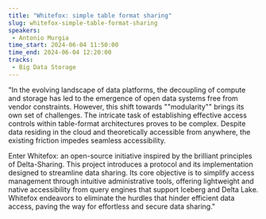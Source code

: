 ```yaml
---
title: "Whitefox: simple table format sharing"
slug: whitefox-simple-table-format-sharing
speakers:
 - Antonio Murgia
time_start: 2024-06-04 11:50:00
time_end: 2024-06-04 12:20:00
tracks:
 - Big Data Storage
---
```


"In the evolving landscape of data platforms, the decoupling of compute and storage has led to the emergence of open data systems free from vendor constraints. However, this shift towards ""modularity"" brings its own set of challenges. The intricate task of establishing effective access controls within table-format architectures proves to be complex. Despite data residing in the cloud and theoretically accessible from anywhere, the existing friction impedes seamless accessibility.
 
 Enter Whitefox: an open-source initiative inspired by the brilliant principles of Delta-Sharing. This project introduces a protocol and its implementation designed to streamline data sharing. Its core objective is to simplify access management through intuitive administrative tools, offering lightweight and native accessibility from query engines that support Iceberg and Delta Lake. Whitefox endeavors to eliminate the hurdles that hinder efficient data access, paving the way for effortless and secure data sharing."